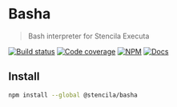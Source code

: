 # Basha

> Bash interpreter for Stencila Executa

[![Build status](https://dev.azure.com/stencila/stencila/_apis/build/status/stencila.basha?branchName=master)](https://dev.azure.com/stencila/stencila/_build/latest?definitionId=1&branchName=master)
[![Code coverage](https://codecov.io/gh/stencila/basha/branch/master/graph/badge.svg)](https://codecov.io/gh/stencila/basha)
[![NPM](https://img.shields.io/npm/v/@stencila/basha.svg?style=flat)](https://www.npmjs.com/package/@stencila/basha)
[![Docs](https://img.shields.io/badge/docs-latest-blue.svg)](https://stencila.github.io/basha/)

## Install

```bash
npm install --global @stencila/basha
```
